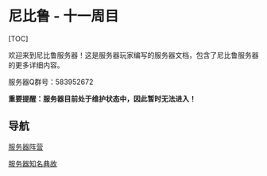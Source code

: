 # 尼比鲁 - 十一周目

[TOC]

欢迎来到尼比鲁服务器！这是服务器玩家编写的服务器文档，包含了尼比鲁服务器的更多详细内容。

服务器Q群号：583952672

**重要提醒：服务器目前处于维护状态中，因此暂时无法进入！**

## 导航

[服务器阵营](factions)

[服务器知名典故](servers_famous_anecdotes)
